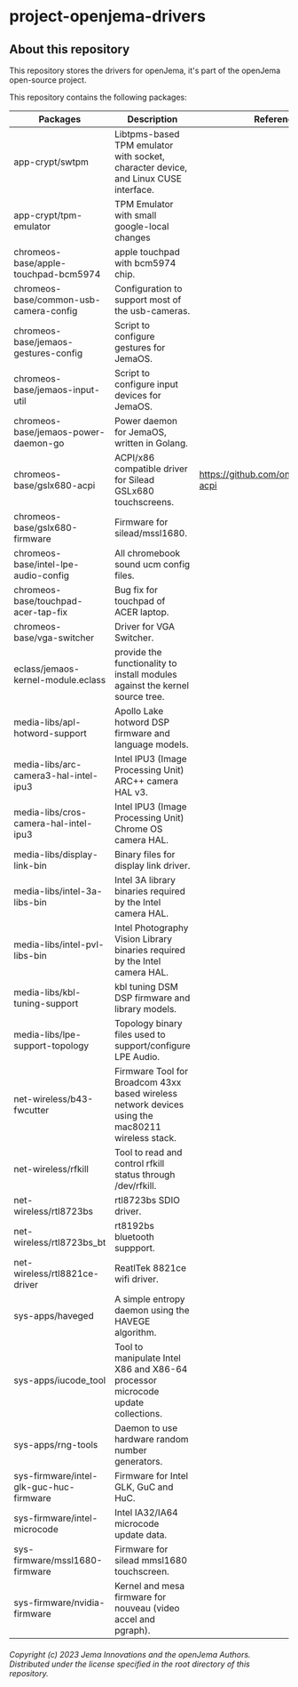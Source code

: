 # project-openjema-drivers
## About this repository
This repository stores the drivers for openJema, it's part of the openJema open-source project.

This repository contains the following packages:

| Packages                   | Description        | Reference |
|----------------------------|--------------------|-----------|
| app-crypt/swtpm            | Libtpms-based TPM emulator with socket, character device, and Linux CUSE interface. |           |
| app-crypt/tpm-emulator     | TPM Emulator with small google-local changes |           |
| chromeos-base/apple-touchpad-bcm5974|      apple touchpad with bcm5974 chip.     |           |
| chromeos-base/common-usb-camera-config|Configuration to support most of the usb-cameras.||
| chromeos-base/jemaos-gestures-config| Script to configure gestures for JemaOS.||
| chromeos-base/jemaos-input-util|Script to configure input devices for JemaOS.||
| chromeos-base/jemaos-power-daemon-go|Power daemon for JemaOS, written in Golang.||
| chromeos-base/gslx680-acpi|ACPI/x86 compatible driver for Silead GSLx680 touchscreens.|https://github.com/onitake/gslx680-acpi|
| chromeos-base/gslx680-firmware|Firmware for silead/mssl1680.||
| chromeos-base/intel-lpe-audio-config|All chromebook sound ucm config files.||
| chromeos-base/touchpad-acer-tap-fix|Bug fix for touchpad of ACER laptop.|| 
| chromeos-base/vga-switcher|Driver for VGA Switcher.||
| eclass/jemaos-kernel-module.eclass|provide the functionality to install modules against the kernel source tree.||
| media-libs/apl-hotword-support|Apollo Lake hotword DSP firmware and language models.||
| media-libs/arc-camera3-hal-intel-ipu3|Intel IPU3 (Image Processing Unit) ARC++ camera HAL v3.||
| media-libs/cros-camera-hal-intel-ipu3|Intel IPU3 (Image Processing Unit) Chrome OS camera HAL.||
| media-libs/display-link-bin|Binary files for display link driver.||
| media-libs/intel-3a-libs-bin|Intel 3A library binaries required by the Intel camera HAL.||
| media-libs/intel-pvl-libs-bin|Intel Photography Vision Library binaries required by the Intel camera HAL.||
| media-libs/kbl-tuning-support|kbl tuning DSM DSP firmware and library models.||
| media-libs/lpe-support-topology|Topology binary files used to support/configure LPE Audio.||
| net-wireless/b43-fwcutter|Firmware Tool for Broadcom 43xx based wireless network devices using the mac80211 wireless stack.||
| net-wireless/rfkill|Tool to read and control rfkill status through /dev/rfkill.||
| net-wireless/rtl8723bs|rtl8723bs SDIO driver.||
| net-wireless/rtl8723bs_bt|rt8192bs bluetooth suppport.||
| net-wireless/rtl8821ce-driver|ReatlTek 8821ce wifi driver.||
| sys-apps/haveged|A simple entropy daemon using the HAVEGE algorithm.||
| sys-apps/iucode_tool|Tool to manipulate Intel X86 and X86-64 processor microcode update collections.||
| sys-apps/rng-tools|Daemon to use hardware random number generators.||
| sys-firmware/intel-glk-guc-huc-firmware|Firmware for Intel GLK, GuC and HuC.||
| sys-firmware/intel-microcode|Intel IA32/IA64 microcode update data.||
| sys-firmware/mssl1680-firmware|Firmware for silead mmsl1680 touchscreen.||
| sys-firmware/nvidia-firmware|Kernel and mesa firmware for nouveau (video accel and pgraph).||

###### Copyright (c) 2023 Jema Innovations and the openJema Authors. Distributed under the license specified in the root directory of this repository.